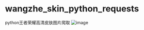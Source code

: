 # wangzhe_skin_python_requests
python王者荣耀高清皮肤图片爬取
![image](https://github.com/MrsLi/wangzhe_skin_python_requests/skin/不知火舞/明媚烈焰.jpg)
